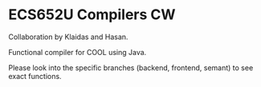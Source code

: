 # ECS652U Compilers CW

Collaboration by Klaidas and Hasan.

Functional compiler for COOL using Java.

Please look into the specific branches (backend, frontend, semant) to see exact functions. 
